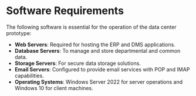 # Software Requirements

The following software is essential for the operation of the data center prototype:

- **Web Servers**: Required for hosting the ERP and DMS applications.
- **Database Servers**: To manage and store departmental and common data.
- **Storage Servers**: For secure data storage solutions.
- **Email Servers**: Configured to provide email services with POP and IMAP capabilities.
- **Operating Systems**: Windows Server 2022 for server operations and Windows 10 for client machines.
